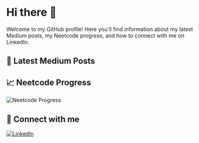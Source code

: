 # Hi there 👋

Welcome to my GitHub profile! Here you'll find information about my latest Medium posts, my Neetcode progress, and how to connect with me on LinkedIn.

## 📖 Latest Medium Posts
<!-- BLOG-POST-LIST:START -->
<!-- BLOG-POST-LIST:END -->

## 📈 Neetcode Progress
![Neetcode Progress](https://progress-bar.dev/50?title=completed&width=200)

## 🔗 Connect with me
[![LinkedIn](https://img.shields.io/badge/LinkedIn-Connect-blue)](https://www.linkedin.com/in/yourlinkedinhandle)
